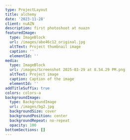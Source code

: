 ```yaml
---
type: ProjectLayout
title: alchemy
date: '2023-11-28'
client: nuAZN
description: first photoshoot at nuazn
featuredImage:
  type: ImageBlock
  url: /images/abe46c12_original.jpg
  altText: Project thumbnail image
  caption: ''
  elementId: ''
media:
  type: ImageBlock
  url: /images/Screenshot 2025-03-29 at 8.54.29 PM.png
  altText: Project image
  caption: Caption of the image
  elementId: ''
addTitleSuffix: true
colors: colors-a
backgroundImage:
  type: BackgroundImage
  url: /images/bg2.jpg
  backgroundSize: cover
  backgroundPosition: center
  backgroundRepeat: no-repeat
  opacity: 100
bottomSections: []
---
```


